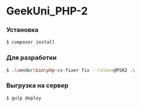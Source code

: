 # GeekUni_PHP-2

### Установка

```sh
$ composer install
```

### Для разработки

```sh
$ .\vendor\bin\php-cs-fixer fix --rules=@PSR2 .\
```

### Выгрузка на сервер

```sh
$ gulp deploy
```
